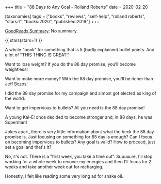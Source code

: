 +++
title = "88 Days to Any Goal - Rolland Roberts"
date = 2020-02-20

[taxonomies]
tags = ["books", "reviews", "self-help", "rolland roberts", "stars:1", 
"books:2020", "published:2019"]
+++

[GoodReads Summary](https://www.goodreads.com/book/show/40597273-the-90-day-promise):
No summary.

<!-- more -->

{{ stars(stars=1) }}

A whole "book" for something that is 5 (badly explained) bullet points. And a
lot of "THIS THING IS GREAT!"

Want to lose weight? If you do the 88 day promise, you'll become weightless!

Want to make more money? With the 88 day promise, you'll be richer than Jeff
Bezos!

I did the 88 day promise for my campaign and almost got elected as king of the
world.

Want to get impervious to bullets? All you need is the 88 day promise!

A young Kal-El once decided to become stronger and, in 88 days, he was
Superman!

Jokes apart, there is very little information about what the heck the 88 day
promise is. Just focusing on something for 88 day is enough? Can I focus on
becoming impervious to bullets? Any goal is valid? How to proceed, just set a
goal and that's it?

No, it's not. There is a "first week, you take a time out". Suuuuure, I'll
stop working for a whole week to recover my energies and then I'll focus for 2
weeks and take another week out for recharging.

Honestly, I felt like reading some very long ad for snake oil.

